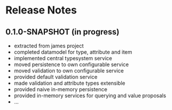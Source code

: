 Release Notes
=============

0.1.0-SNAPSHOT (in progress)
----------------------------
- extracted from james project
- completed datamodel for type, attribute and item
- implemented central typesystem service
- moved persistence to own configurable service
- moved validation to own configurable service
- provided default validation service
- made validation and attribute types extensible
- provided naive in-memory persistence
- provided in-memory services for querying and value proposals
- ...